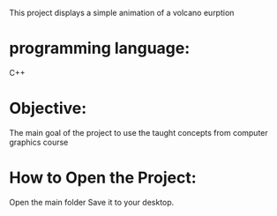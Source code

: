 
This project displays a simple animation of a volcano eurption

# programming language:
C++

# Objective:
The main goal of the project to use the taught concepts from computer graphics course

# How to Open the Project:
Open the main folder
Save it to your desktop.
